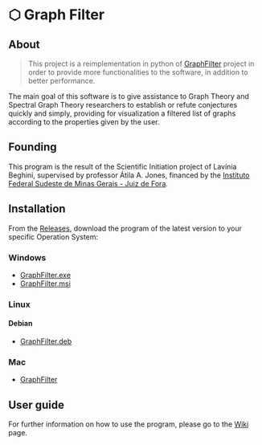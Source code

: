 # ⬡ Graph Filter

## About

> This project is a reimplementation in python of [GraphFilter](https://github.com/GraphFilter/GraphFilter-Deprecated) project in order to provide more functionalities to the software, in addition to better performance.

The main goal of this software is to give assistance to Graph Theory and Spectral Graph Theory researchers to establish or refute conjectures quickly and simply,
providing for visualization a filtered list of graphs according to the properties given by the user. 

## Founding
This program is the result of the Scientific Initiation project of Lavínia Beghini, supervised by professor Átila A. Jones, financed by the [Instituto Federal Sudeste de Minas Gerais - Juiz de Fora](https://www.ifsudestemg.edu.br/juizdefora).

## Installation
From the [Releases](https://github.com/GraphFilter/GraphFilter/releases), download the program of the latest version to your specific Operation System:

### Windows
- [GraphFilter.exe]()
- [GraphFilter.msi]()

### Linux
#### Debian
- [GraphFilter.deb]()

### Mac
- [GraphFilter]()

## User guide
For further information on how to use the program, please go to the [Wiki](https://github.com/GraphFilter/GraphFilter/wiki) page.
